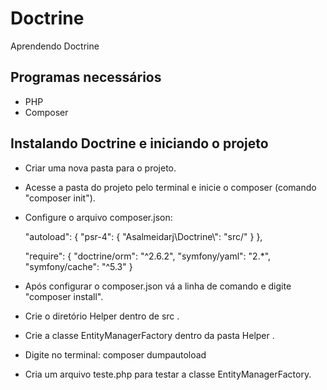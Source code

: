 # Doctrine
Aprendendo Doctrine

## Programas necessários 

- PHP
- Composer

## Instalando Doctrine e iniciando o projeto

- Criar uma nova pasta para o projeto.
- Acesse a pasta do projeto pelo terminal e inicie o composer (comando "composer init").
- Configure o arquivo composer.json:

    "autoload": {
        "psr-4": {
            "Asalmeidarj\\Doctrine\\": "src/"
        }
    },

    "require": {
        "doctrine/orm": "^2.6.2",
        "symfony/yaml": "2.*",
        "symfony/cache": "^5.3"
    }

- Após configurar o composer.json vá a linha de comando e digite "composer install".
- Crie o diretório Helper dentro de src .
- Crie a classe EntityManagerFactory dentro da pasta Helper .
- Digite no terminal: composer dumpautoload
- Cria um arquivo teste.php para testar a classe EntityManagerFactory.



